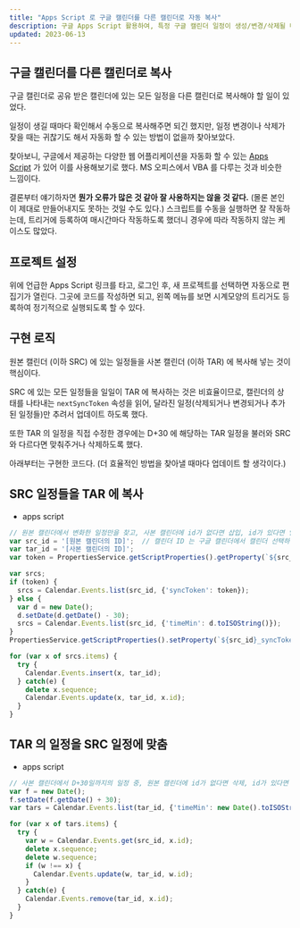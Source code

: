 ```yaml
---
title: "Apps Script 로 구글 캘린더를 다른 캘린더로 자동 복사"
description: 구글 Apps Script 활용하여, 특정 구글 캘린더 일정이 생성/변경/삭제될 때마다 이를 자동으로 다른 캔런더에 복사하는 스크립트 만들기
updated: 2023-06-13
---
```


## 구글 캘린더를 다른 캘린더로 복사

구글 캘린더로 공유 받은 캘린더에 있는 모든 일정을 다른 캘린더로 복사해야 할 일이 있었다.

일정이 생길 때마다 확인해서 수동으로 복사해주면 되긴 했지만, 일정 변경이나 삭제가 잦을 때는 귀찮기도 해서 자동화 할 수 있는 방법이 없을까 찾아보았다.

찾아보니, 구글에서 제공하는 다양한 웹 어플리케이션을 자동화 할 수 있는 [Apps Script](https://www.google.com/script/start/) 가 있어 이를 사용해보기로 했다. MS 오피스에서 VBA 를 다루는 것과 비슷한 느낌이다.

결론부터 얘기하자면 **뭔가 오류가 많은 것 같아 잘 사용하지는 않을 것 같다.** (몰론 본인이 제대로 만들어내지도 못하는 것일 수도 있다.) 스크립트를 수동을 실행하면 잘 작동하는데, 트리거에 등록하여 매시간마다 작동하도록 했더니 경우에 따라 작동하지 않는 케이스도 많았다.

## 프로젝트 설정

위에 언급한 Apps Script 링크를 타고, 로그인 후, 새 프로젝트를 선택하면 자동으로 편집기가 열린다. 그곳에 코드를 작성하면 되고, 왼쪽 메뉴를 보면 시계모양의 트리거도 등록하여 정기적으로 실행되도록 할 수 있다.

## 구현 로직

원본 캘린더 (이하 SRC) 에 있는 일정들을 사본 캘린더 (이하 TAR) 에 복사해 넣는 것이 핵심이다.

SRC 에 있는 모든 일정들을 일일이 TAR 에 복사하는 것은 비효율이므로, 캘린더의 상태를 나타내는 `nextSyncToken` 속성을 읽어, 달라진 일정(삭제되거나 변경되거나 추가된 일정들)만 추려서 업데이트 하도록 했다.

또한 TAR 의 일정을 직접 수정한 경우에는 D+30 에 해당하는 TAR 일정을 불러와 SRC 와 다르다면 맞춰주거나 삭제하도록 했다.

아래부터는 구현한 코드다. (더 효율적인 방법을 찾아낼 때마다 업데이트 할 생각이다.)

## SRC 일정들을 TAR 에 복사

- apps script
```js
// 원본 캘린더에서 변화한 일정만을 찾고, 사본 캘린더에 id가 없다면 삽입, id가 있다면 업데이트
var src_id = '[원본 캘린더의 ID]';  // 캘린더 ID 는 구글 캘린더에서 캘린더 선택하면 나오는 하위 메뉴의 "설정 및 공유" 에서 확인 가능
var tar_id = '[사본 캘린더의 ID]';
var token = PropertiesService.getScriptProperties().getProperty(`${src_id}_syncToken`);

var srcs;
if (token) {
  srcs = Calendar.Events.list(src_id, {'syncToken': token});
} else {
  var d = new Date();
  d.setDate(d.getDate() - 30);
  srcs = Calendar.Events.list(src_id, {'timeMin': d.toISOString()});
}
PropertiesService.getScriptProperties().setProperty(`${src_id}_syncToken`, srcs.nextSyncToken);

for (var x of srcs.items) {
  try {
    Calendar.Events.insert(x, tar_id);
  } catch(e) {
    delete x.sequence;
    Calendar.Events.update(x, tar_id, x.id);
  }
}
```

## TAR 의 일정을 SRC 일정에 맞춤

- apps script
```js
// 사본 캘린더에서 D+30일까지의 일정 중, 원본 캘린더에 id가 없다면 삭제, id가 있다면 데이터 일치여부 판단해서 원본에 일치시킴
var f = new Date();
f.setDate(f.getDate() + 30);
var tars = Calendar.Events.list(tar_id, {'timeMin': new Date().toISOString(), 'timeMax': f.toISOString()});

for (var x of tars.items) {
  try {
    var w = Calendar.Events.get(src_id, x.id);
    delete x.sequence;
    delete w.sequence;
    if (w !== x) {
      Calendar.Events.update(w, tar_id, w.id);
    }
  } catch(e) {
    Calendar.Events.remove(tar_id, x.id);
  }
}
```